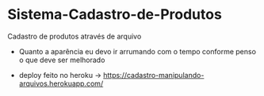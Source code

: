 # Sistema-Cadastro-de-Produtos
Cadastro de produtos através de arquivo

- Quanto a aparência eu devo ir arrumando com o tempo conforme penso o que deve ser melhorado

- deploy feito no heroku -> https://cadastro-manipulando-arquivos.herokuapp.com/
